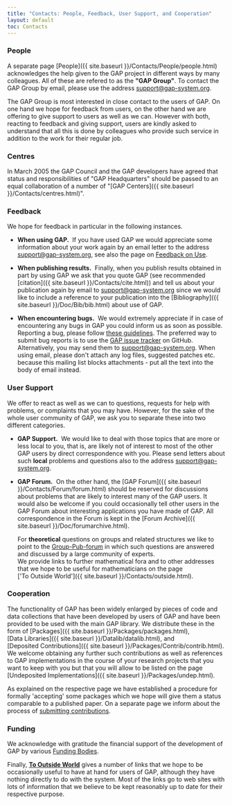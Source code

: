 ```yaml
---
title: "Contacts: People, Feedback, User Support, and Cooperation"
layout: default
toc: Contacts
---
```


### People

A separate page
[People]({{ site.baseurl }}/Contacts/People/people.html)
acknowledges the help given to the GAP project in different ways by many
colleagues. All of these are refered to as the **"GAP Group"**. To
contact the GAP Group by email, please use the address
<support@gap-system.org>.

The GAP Group is most interested in close contact to the users of GAP.
On one hand we hope for feedback from users, on the other hand we are
offering to give support to users as well as we can. However with both,
reacting to feedback and giving support, users are kindly asked to
understand that all this is done by colleagues who provide such service
in addition to the work for their regular job.

### Centres

In March 2005 the GAP Council and the GAP developers have agreed that
status and responsibilities of "GAP Headquarters" should be passed to
an equal collaboration of a number of
"[GAP Centers]({{ site.baseurl }}/Contacts/centres.html)".

### Feedback

We hope for feedback in particular in the following instances.

-   **When using GAP.**  If you have used GAP we would appreciate some
    information about your work again by an email letter to the address
    <support@gap-system.org>, see also the page on
    [Feedback on Use](publicationfeedback.html).

-   **When publishing results.**  Finally, when you publish results
    obtained in part by using GAP we ask that you quote GAP (see
    recommended
    [citation]({{ site.baseurl }}/Contacts/cite.html)) and
    tell us about your publication again by email to
    <support@gap-system.org> since we would like to include a reference
    to your publication into the
    [Bibliography]({{ site.baseurl }}/Doc/Bib/bib.html)
    about use of GAP.

-   **When encountering bugs.**  We would extremely appreciate if in
    case of encountering any bugs in GAP you could inform us as soon as
    possible. Reporting a bug, please follow [these
    guidelines](trouble.html). The preferred way to submit bug reports
    is to use the [GAP issue
    tracker](https://github.com/gap-system/gap/issues) on GitHub.
    Alternatively, you may send them to <support@gap-system.org>. When
    using email, please don't attach any log files, suggested patches
    etc. because this mailing list blocks attachments - put all the text
    into the body of email instead.

### User Support

We offer to react as well as we can to questions, requests for help with
problems, or complaints that you may have. However, for the sake of the
whole user community of GAP, we ask you to separate these into two
different categories.

-   **GAP Support.**  We would like to deal with those topics that are
    more or less local to you, that is, are likely not of interest to
    most of the other GAP users by direct correspondence with you.
    Please send letters about such **local** problems and questions also
    to the address <support@gap-system.org>.

-   **GAP Forum.**  On the other hand, the
    [GAP Forum]({{ site.baseurl }}/Contacts/Forum/forum.html)
    should be reserved for discussions about problems that are likely to
    interest many of the GAP users. It would also be welcome if you
    could occasionally tell other users in the GAP Forum about
    interesting applications you have made of GAP. All correspondence in
    the Forum is kept in the
    [Forum Archive]({{ site.baseurl }}/Doc/forumarchive.html).

    For **theoretical** questions on groups and related structures we
    like to point to the
    [Group-Pub-forum](https://people.bath.ac.uk/masgcs/gpf.html) in
    which such questions are answered and discussed by a large community
    of experts.\
    We provide links to further mathematical fora and to other addresses
    that we hope to be useful for mathematicians on the page
    ['To Outside World']({{ site.baseurl }}/Contacts/outside.html).

### Cooperation

The functionality of GAP has been widely enlarged by pieces of code and
data collections that have been developed by users of GAP and have been
provided to be used with the main GAP library. We distribute these in
the form of
[Packages]({{ site.baseurl }}/Packages/packages.html),
[Data Libraries]({{ site.baseurl }}/Datalib/datalib.html),
and
[Deposited Contributions]({{ site.baseurl }}/Packages/Contrib/contrib.html).
We welcome obtaining any further such contributions as well as
references to GAP implementations in the course of your research
projects that you want to keep with you but that you will allow to be
listed on the page
[Undeposited Implementations]({{ site.baseurl }}/Packages/undep.html).

As explained on the respective page we have established a procedure for
formally 'accepting' some packages which we hope will give them a
status comparable to a published paper. On a separate page we inform
about the process of [submitting contributions](submit.html).

### Funding

We acknowledge with gratitude the financial support of the development
of GAP by various [Funding Bodies](funding.html).

Finally, **[To Outside World](outside.html)** gives a number of links
that we hope to be occasionally useful to have at hand for users of GAP,
although they have nothing directly to do with the system. Most of the
links go to web sites with lots of information that we believe to be
kept reasonably up to date for their respective purpose.
